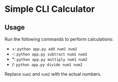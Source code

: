 # Simple CLI Calculator

## Usage
Run the following commands to perform calculations:

- +: `python app.py add num1 num2`
- -: `python app.py subtract num1 num2`
- *: `python app.py multiply num1 num2`
- /: `python app.py divide num1 num2`

Replace `num1` and `num2` with the actual numbers.
